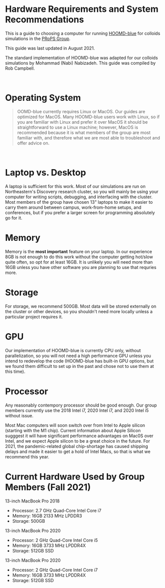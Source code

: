 # Hardware Requirements and System Recommendations

This is a guide to choosing a computer for running [HOOMD-blue] for colloids simulations in the [PRoPS Group].

This guide was last updated in August 2021.

The standard implementation of HOOMD-blue was adapted for our colloids simulations by Mohammad (Nabi) Nabizadeh. This guide was compiled by Rob Campbell.

[HOOMD-blue]: http://glotzerlab.engin.umich.edu/hoomd-blue/
[PRoPS Group]: https://web.northeastern.edu/complexfluids/
<br>

# Operating System

>OOMD-blue currently requires Linux or MacOS. Our guides are optimized for MacOS. Many HOOMD-blue users work with Linux, so if you are familiar with Linux and prefer it over MacOS it should be straightforward to use a Linux machine; however, MacOS is recommended because it is what members of the group are most familiar with, and therefore what we are most able to troubleshoot and offer advice on.
<br>

# Laptop vs. Desktop

A laptop is sufficient for this work. Most of our simulations are run on Northeastern's Discovery research cluster, so you will mainly be using your computer for writing scripts, debugging, and interfacing with the cluster. Most members of the group have chosen 13" laptops to make it easier to carry them around between campus, work-from-home setups, and conferences, but if you prefer a larger screen for programming absolutely go for it.
<br>

# Memory

Memory is the **most important** feature on your laptop. In our experience 8GB is not enough to do this work without the computer getting hot/slow quite often, so opt for at least 16GB. It is unlikely you will need more than 16GB unless you have other software you are planning to use that requries more.
<br>

# Storage

For storage, we recommend 500GB. Most data will be stored externally on the cluster or other devices, so you shouldn't need more locally unless a particular project requires it.
<br>

# GPU

Our implementation of HOOMD-blue is currently CPU only, without parallelization, so you will not need a high performance GPU unless you intend to redevelop the code (HOOMD-blue has built-in GPU options, but we found them difficult to set up in the past and chose not to use them at this time). 
<br>

# Processor

Any reasonably contempory processor should be good enough. Our group members currently use the 2018 Intel i7, 2020 Intel i7, and 2020 Intel i5 without issue.

Most Mac computers will soon switch over from Intel to Apple silicon (starting with the M1 chip). Current information about Apple Silicon sugggest it will have significant performance advantages on Mac0S over Intel, and we expect Apple silicon to be a great choice in the future. For 2021, the pandemic-related global chip-shortage has caused shipping delays and made it easier to get a hold of Intel Macs, so that is what we recommend this year.
<br>

# Current Hardware Used by Group Members (Fall 2021)

13-inch MacBook Pro 2018
* Processor: 2.7 GHz Quad-Core Intel Core i7
* Memory: 16GB 2133 MHz LPDDR3
* Storage: 500GB

13-inch MacBook Pro 2020
* Processor: 2 GHz Quad-Core Intel Core i5
* Memory: 16GB 3733 MHz LPDDR4X
* Storage: 512GB SSD

13-inch MacBook Pro 2020
* Processor: 2 GHz Quad-Core Intel Core i7
* Memory: 16GB 3733 MHz LPDDR4X
* Storage: 512GB SSD


